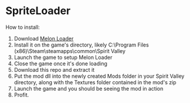 # SpriteLoader

How to install:
 1. Download [Melon Loader](https://github.com/LavaGang/MelonLoader/releases/download/v0.7.0/MelonLoader.Installer.exe)
 2. Install it on the game's directory, likely C:\Program Files (x86)\Steam\steamapps\common\Spirit Valley
 3. Launch the game to setup Melon Loader
 4. Close the game once it's done loading
 5. Download this repo and extract it
 6. Put the mod dll into the newly created Mods folder in your Spirit Valley directory, along with the Textures folder contained in the mod's zip
 7. Launch the game and you should be seeing the mod in action
 8. Profit.
